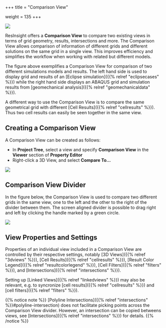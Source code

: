 +++
title = "Comparison View"

weight = 135
+++

![](/images/3d-main-window/3DComparisonView.png)

ResInsight offers a **Comparison View** to compare two existing views in terms of grid geometry, results, intersections and more. 
The Comparison View allows comparison of information of different grids and different solutions on the same grid in a single view.
This improves efficiency and simplifies the workflow when working with related but different models.

The figure above exemplifies a Comparison View for comparison of two different simulations models and results. 
The left hand side is used to display grid and results of an [Eclipse simulation]({{% relref "eclipsecases" %}})
while the right hand side displays an ABAQUS grid and simulation results from [geomechanical analysis]({{% relref "geomechanicaldata" %}}). 

A different way to use the Comparison View is to compare the same geometrical grid with different [Cell Results]({{% relref "cellresults" %}}). 
Thus two cell results can easily be seen together in the same view.

## Creating a Comparison View

A Comparison View can be created as follows:

- In **Project Tree**, select a view and specify **Comparison View** in the **Viewer** section of **Property Editor**
- Right-click a 3D View, and select **Compare To...**


![](/images/3d-main-window/3DComparisonViewCreate.png)

## Comparison View Divider

In the figure below, the Comparison View is used to compare two different grids in the same view, one to the left and the other to the right of the  divider between them.  The screen aligned divider is  possible to drag right and left by clicking the handle marked by a green circle.

![](/images/3d-main-window/3DComparisonViewDividerHandle.png)

## View Properties and Settings

Properties of an individual view included in a Comparison View are controlled by their respective settings, notably 
[3D Views]({{% relref "3dviews" %}}), 
[Cell Results]({{% relref "cellresults" %}}), 
[Result Color Legend]({{% relref "resultcolorlegend" %}}), 
[Cell Filters]({{% relref "filters" %}}),
and [Intersections]({{% relref "intersections" %}}).

Setting up [Linked Views]({{% relref "linkedviews" %}}) may also be relevant, e.g. to syncronize [cell results]({{% relref "cellresults" %}})
and [cell filters]({{% relref "filters" %}}).

{{% notice note %}}
[Polyline Intersections]({{% relref "intersections" %}}#polyline-intersection) does not facilitate picking points across the Comparison View divider. However, an intersection can be copied betweens views, see [Intersections]({{% relref "intersections" %}}) for details.
{{% /notice %}}
